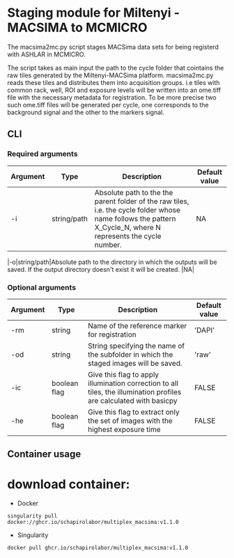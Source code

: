 # Staging module for Miltenyi - MACSIMA to MCMICRO

The macsima2mc.py script stages MACSima data sets for being registerd with ASHLAR in MCMICRO.

The script takes as main input the path to the cycle folder that cointains the raw tiles generated by the Miltenyi-MACSima platform.  macsima2mc.py reads these tiles and distributes them into acquisition groups. i.e tiles with common rack, well, ROI and exposure levels will be written into an ome.tiff file with the necessary metadata for registration.  To be more precise two such ome.tiff files will be generated per cycle, one corresponds to the background signal and the other to the markers signal.
 
## CLI
### Required arguments
| Argument| Type| Description | Default value |
|----|----|----|---|
|-i|string/path|Absolute path to the the parent folder of the raw tiles, i.e. the cycle folder whose name follows the pattern X_Cycle_N, where N represents the cycle number.|NA|

|-o|string/path|Absolute path to the directory in which the outputs will be saved. If the output directory doesn't exist it will be created. |NA| 

### Optional arguments
| Argument| Type| Description | Default value |
|----|----|----|---|
|-rm|string|Name of the reference marker for registration|'DAPI'|
|-od|string|String specifying the name of the subfolder in which the staged images will be saved.|'raw'|
|-ic|boolean flag |Give this flag to apply illumination correction to all tiles, the illumination profiles are calculated with basicpy | FALSE |
|-he|boolean flag|Give this flag to extract only the set of images with the highest exposure time|FALSE|

## Container usage
# download container:
- Docker
```
singularity pull docker://ghcr.io/schapirolabor/multiplex_macsima:v1.1.0 

```
- Singularity
```
docker pull ghcr.io/schapirolabor/multiplex_macsima:v1.1.0
```